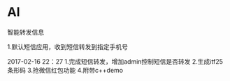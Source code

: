 # AI
智能转发信息

1.默认短信应用，收到短信转发到指定手机号

2017-02-16   22：27
1.完成短信转发，增加admin控制短信是否转发
2.生成itf25条形码
3.抢微信红包功能
4.附带c++demo
